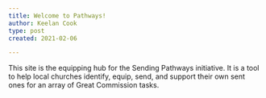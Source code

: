 ```yaml
---
title: Welcome to Pathways!
author: Keelan Cook
type: post
created: 2021-02-06

---
```


This site is the equipping hub for the Sending Pathways initiative. It is a tool to help local churches identify, equip, send, and support their own sent ones for an array of Great Commission tasks.
